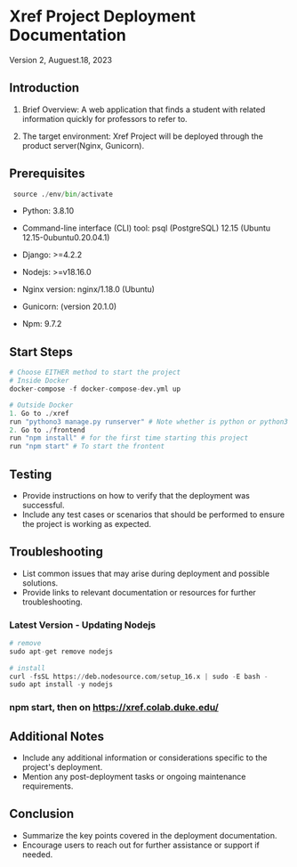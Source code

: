# Xref Project Deployment Documentation
 Version 2, Auguest.18, 2023
    
## Introduction
1. Brief Overview: A web application that finds a student with related information quickly for professors to refer to.
    
2. The target environment: Xref Project will be deployed through the product server(Nginx, Gunicorn). 
    


## Prerequisites
```python    
 source ./env/bin/activate
 ```
* Python: 3.8.10 
    
* Command-line interface (CLI) tool: psql (PostgreSQL) 12.15 (Ubuntu 12.15-0ubuntu0.20.04.1)
    
* Django: >=4.2.2
    
* Nodejs: >=v18.16.0
    
* Nginx version: nginx/1.18.0 (Ubuntu)
    
* Gunicorn: (version 20.1.0)
    
* Npm: 9.7.2

    
##  Start Steps
```python
# Choose EITHER method to start the project
# Inside Docker
docker-compose -f docker-compose-dev.yml up

# Outside Docker
1. Go to ./xref 
run "pythono3 manage.py runserver" # Note whether is python or python3 depends on your python version
2. Go to ./frontend
run "npm install" # for the first time starting this project
run "npm start" # To start the frontent
```

## Testing
- Provide instructions on how to verify that the deployment was successful.
- Include any test cases or scenarios that should be performed to ensure the project is working as expected.
    

## Troubleshooting
- List common issues that may arise during deployment and possible solutions.
- Provide links to relevant documentation or resources for further troubleshooting.

### Latest Version - Updating Nodejs
```python
# remove
sudo apt-get remove nodejs
    
# install
curl -fsSL https://deb.nodesource.com/setup_16.x | sudo -E bash -
sudo apt install -y nodejs
```
    
###  npm start, then on https://xref.colab.duke.edu/

## Additional Notes
- Include any additional information or considerations specific to the project's deployment.
- Mention any post-deployment tasks or ongoing maintenance requirements.
    

## Conclusion
- Summarize the key points covered in the deployment documentation.
- Encourage users to reach out for further assistance or support if needed.
